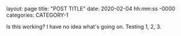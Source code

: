 layout: page 
title: "POST TITLE" 
date: 2020-02-04 hh:mm:ss -0000 
categories: CATEGORY-1

Is this working? I have no idea what's going on. Testing 1, 2, 3.

